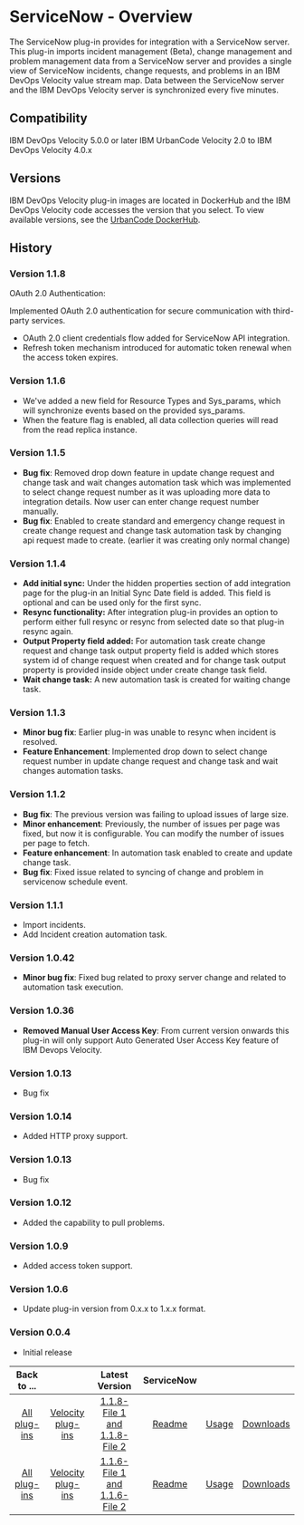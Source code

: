 
# ServiceNow - Overview

The ServiceNow plug-in provides for integration with a ServiceNow server. This plug-in imports incident management (Beta), change management and problem management data from a ServiceNow server and provides a single view of ServiceNow incidents, change requests, and problems in an IBM DevOps Velocity value stream map. Data between the ServiceNow server and the IBM DevOps Velocity server is synchronized every five minutes.

## Compatibility

IBM DevOps Velocity 5.0.0 or later
IBM UrbanCode Velocity 2.0 to IBM DevOps Velocity 4.0.x

## Versions

IBM DevOps Velocity plug-in images are located in DockerHub and the IBM DevOps Velocity code accesses the version that you select. To view available versions, see the [UrbanCode DockerHub](https://hub.docker.com/r/urbancode/ucv-ext-servicenow/tags).

## History

### Version 1.1.8

OAuth 2.0 Authentication: 

Implemented OAuth 2.0 authentication for secure communication with third-party services.

* OAuth 2.0 client credentials flow added for ServiceNow API integration.
* Refresh token mechanism introduced for automatic token renewal when the access token expires.

### Version 1.1.6

* We've added a new field for Resource Types and Sys_params, which will synchronize events based on the provided sys_params.
* When the feature flag is enabled, all data collection queries will read from the read replica instance.

### Version 1.1.5

* **Bug fix**: Removed drop down feature in update change request and change task and wait changes automation task which was implemented to select change request number as it was uploading more data to integration details. Now user can enter change request number manually.
* **Bug fix**: Enabled to create standard and emergency change request in create change request and change task automation task by changing api request made to create. (earlier it was creating only normal change)

### Version 1.1.4

* **Add initial sync:** Under the hidden properties section of add integration page for the plug-in an Initial Sync Date field is added. This field is optional and can be used only for the first sync.
* **Resync functionality:** After integration plug-in provides an option to perform either full resync or resync from selected date so that plug-in resync again.
* **Output Property field added:** For automation task create change request and change task output property field is added which stores system id of change request when created and for change task output property is provided inside object under create change task field.
* **Wait change task:** A new automation task is created for waiting change task.

### Version 1.1.3

* **Minor bug fix**: Earlier plug-in was unable to resync when incident is resolved.
* **Feature Enhancement**: Implemented drop down to select change request number in update change request and change task and wait changes automation tasks.

### Version 1.1.2

* **Bug fix**: The previous version was failing to upload issues of large size.
* **Minor enhancement**: Previously, the number of issues per page was fixed, but now it is configurable. You can modify the number of issues per page to fetch.
* **Feature enhancement**: In automation task enabled to create and update change task.
* **Bug fix**: Fixed issue related to syncing of change and problem in servicenow schedule event.

### Version 1.1.1

* Import incidents.
* Add Incident creation automation task.

### Version 1.0.42

* **Minor bug fix**: Fixed bug related to proxy server change and related to automation task execution.

### Version 1.0.36

* **Removed Manual User Access Key**: From current version onwards this plug-in will only support Auto Generated User Access Key feature of IBM Devops Velocity.

### Version 1.0.13

* Bug fix

### Version 1.0.14

* Added HTTP proxy support.

### Version 1.0.13

* Bug fix

### Version 1.0.12

* Added the capability to pull problems.

### Version 1.0.9

* Added access token support.

### Version 1.0.6

* Update plug-in version from 0.x.x to 1.x.x format.

### Version 0.0.4

* Initial release


|Back to ...||Latest Version|ServiceNow |||
| :---: | :---: | :---: | :---: | :---: | :---: |
|[All plug-ins](../../index.md)|[Velocity plug-ins](../README.md)|[1.1.8-File 1 ](https://raw.githubusercontent.com/UrbanCode/IBM-UCV-plug-inS/main/files/ucv-ext-servicenow/ucv-ext-servicenow%3A1.1.8.tar.7z.001)[and 1.1.8-File 2](https://raw.githubusercontent.com/UrbanCode/IBM-UCV-plug-inS/main/files/ucv-ext-servicenow/ucv-ext-servicenow%3A1.1.8.tar.7z.002)|[Readme](README.md)|[Usage](usage.md)|[Downloads](downloads.md)|
|[All plug-ins](../../index.md)|[Velocity plug-ins](../README.md)|[1.1.6-File 1 ](https://raw.githubusercontent.com/UrbanCode/IBM-UCV-plug-inS/main/files/ucv-ext-servicenow/ucv-ext-servicenow%3A1.1.6.tar.7z.001)[and 1.1.6-File 2](https://raw.githubusercontent.com/UrbanCode/IBM-UCV-plug-inS/main/files/ucv-ext-servicenow/ucv-ext-servicenow%3A1.1.6.tar.7z.002)|[Readme](README.md)|[Usage](usage.md)|[Downloads](downloads.md)|